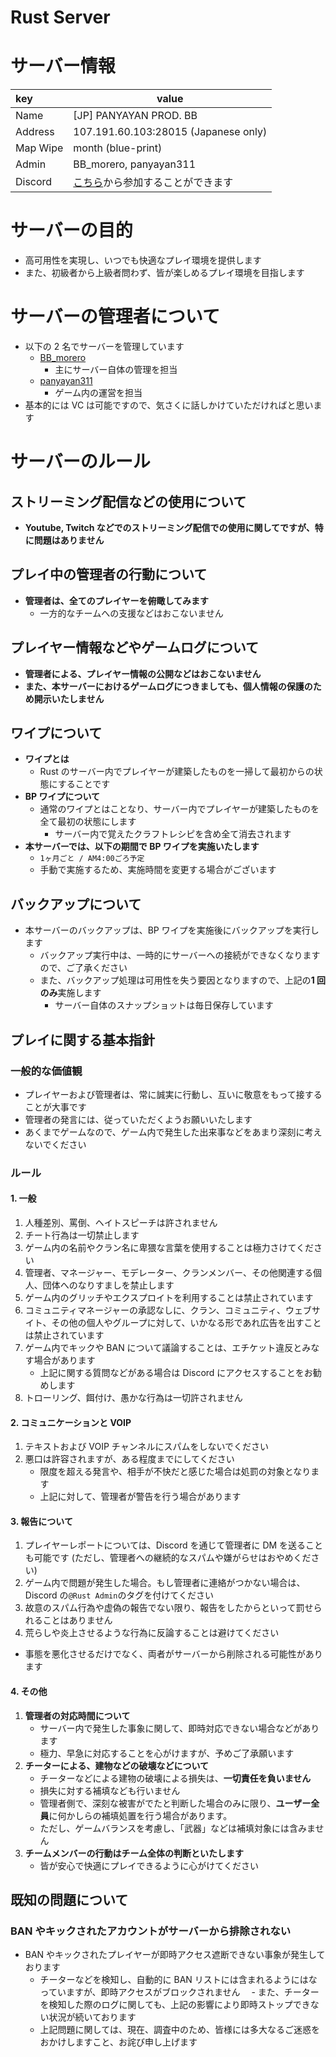 # Rust Server


<!--more-->

# サーバー情報

| key      | value                                                             |
| :------- | ----------------------------------------------------------------- |
| Name     | [JP] PANYAYAN PROD. BB                                            |
| Address  | 107.191.60.103:28015 (Japanese only)                              |
| Map Wipe | month (blue-print)                                                |
| Admin    | BB_morero, panyayan311                                            |
| Discord  | [こちら](https://discord.gg/JcxMyHwVMq)から参加することができます |

# サーバーの目的

- 高可用性を実現し、いつでも快適なプレイ環境を提供します
- また、初級者から上級者問わず、皆が楽しめるプレイ環境を目指します

# サーバーの管理者について

- 以下の 2 名でサーバーを管理しています
  - [BB_morero](https://steamcommunity.com/profiles/76561198842072742/)
    - 主にサーバー自体の管理を担当
  - [panyayan311](https://steamcommunity.com/profiles/76561199262712025)
    - ゲーム内の運営を担当
- 基本的には VC は可能ですので、気さくに話しかけていただければと思います

# サーバーのルール

## ストリーミング配信などの使用について

- **Youtube, Twitch などでのストリーミング配信での使用に関してですが、特に問題はありません**

## プレイ中の管理者の行動について

- **管理者は、全てのプレイヤーを俯瞰してみます**
  - 一方的なチームへの支援などはおこないません

## プレイヤー情報などやゲームログについて

- **管理者による、プレイヤー情報の公開などはおこないません**
- **また、本サーバーにおけるゲームログにつきましても、個人情報の保護のため開示いたしません**

## ワイプについて

- **ワイプとは**
  - Rust のサーバー内でプレイヤーが建築したものを一掃して最初からの状態にすることです
- **BP ワイプについて**
  - 通常のワイプとはことなり、サーバー内でプレイヤーが建築したものを全て最初の状態にします
    - サーバー内で覚えたクラフトレシピを含め全て消去されます
- **本サーバーでは、以下の期間で BP ワイプを実施いたします**
  - `1ヶ月ごと / AM4:00ごろ予定`
  - 手動で実施するため、実施時間を変更する場合がございます

## バックアップについて

- 本サーバーのバックアップは、BP ワイプを実施後にバックアップを実行します
  - バックアップ実行中は、一時的にサーバーへの接続ができなくなりますので、ご了承ください
  - また、バックアップ処理は可用性を失う要因となりますので、上記の**1 回のみ**実施します
    - サーバー自体のスナップショットは毎日保存しています

## プレイに関する基本指針

### 一般的な価値観

- プレイヤーおよび管理者は、常に誠実に行動し、互いに敬意をもって接することが大事です
- 管理者の発言には、従っていただくようお願いいたします
- あくまでゲームなので、ゲーム内で発生した出来事などをあまり深刻に考えないでください

### ルール

#### 1. 一般

1. 人種差別、罵倒、ヘイトスピーチは許されません
2. チート行為は一切禁止します
3. ゲーム内の名前やクラン名に卑猥な言葉を使用することは極力さけてください
4. 管理者、マネージャー、モデレーター、クランメンバー、その他関連する個人、団体へのなりすましを禁止します
5. ゲーム内のグリッチやエクスプロイトを利用することは禁止されています
6. コミュニティマネージャーの承認なしに、クラン、コミュニティ、ウェブサイト、その他の個人やグループに対して、いかなる形であれ広告を出すことは禁止されています
7. ゲーム内でキックや BAN について議論することは、エチケット違反とみなす場合があります
   - 上記に関する質問などがある場合は Discord にアクセスすることをお勧めします
8. トローリング、餌付け、愚かな行為は一切許されません

#### 2. コミュニケーションと VOIP

1. テキストおよび VOIP チャンネルにスパムをしないでください
2. 悪口は許容されますが、ある程度までにしてください
   - 限度を超える発言や、相手が不快だと感じた場合は処罰の対象となります
   - 上記に対して、管理者が警告を行う場合があります

#### 3. 報告について

1. プレイヤーレポートについては、Discord を通じて管理者に DM を送ることも可能です (ただし、管理者への継続的なスパムや嫌がらせはおやめください)
2. ゲーム内で問題が発生した場合。もし管理者に連絡がつかない場合は、Discord の`@Rust Admin`のタグを付けてください
3. 故意のスパム行為や虚偽の報告でない限り、報告をしたからといって罰せられることはありません
4. 荒らしや炎上させるような行為に反論することは避けてください

- 事態を悪化させるだけでなく、両者がサーバーから削除される可能性があります

#### 4. その他

1. **管理者の対応時間について**
   - サーバー内で発生した事象に関して、即時対応できない場合などがあります
   - 極力、早急に対応することを心がけますが、予めご了承願います
2. **チーターによる、建物などの破壊などについて**
   - チーターなどによる建物の破壊による損失は、**一切責任を負いません**
   - 損失に対する補填なども行いません
   - 管理者側で、深刻な被害がでたと判断した場合のみに限り、**ユーザー全員**に何かしらの補填処置を行う場合があります。
   - ただし、ゲームバランスを考慮し、「武器」などは補填対象には含みません
3. **チームメンバーの行動はチーム全体の判断といたします**
   - 皆が安心で快適にプレイできるように心がけてください

## 既知の問題について

### BAN やキックされたアカウントがサーバーから排除されない

- BAN やキックされたプレイヤーが即時アクセス遮断できない事象が発生しております
  - チーターなどを検知し、自動的に BAN リストには含まれるようにはなっていますが、即時アクセスがブロックされません
    　- また、チーターを検知した際のログに関しても、上記の影響により即時ストップできない状況が続いております
  - 上記問題に関しては、現在、調査中のため、皆様には多大なるご迷惑をおかけしますこと、お詫び申し上げます

